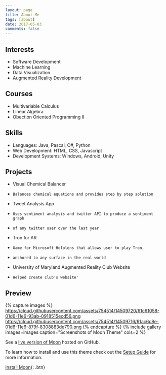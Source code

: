 ```yaml
---
layout: page
title: About Me
tags: [about]
date: 2017-05-03
comments: false
---
```

    
<center><b></b></center>

## Interests
* Software Development
* Machine Learning
* Data Visualization
* Augmented Reality Development

## Courses
* Multivariable Calculus
* Linear Algebra
* Obection Oriented Programming II

## Skills
* Languages: Java, Pascal, C#, Python
* Web Development: HTML, CSS, Javascript
* Development Systems: Windows, Android, Unity

## Projects
* Visual Chemical Balancer
*     Balances chemical equations and provides step by step solution
* Tweet Analysis App
*     Uses sentiment analysis and twitter API to produce a sentiment graph
*     of any twitter user over the last year
* Tron for AR
*     Game for Microsoft Hololens that allows user to play Tron,
*     anchored to any surface in the real world
* University of Maryland Augmented Reality Club Website
*     Helped create club's website'



## Preview

{% capture images %}
    https://cloud.githubusercontent.com/assets/754514/14509720/61c61058-01d6-11e6-93ab-0918515ecd56.png
    https://cloud.githubusercontent.com/assets/754514/14509716/61ac6c8e-01d6-11e6-879f-8308883de790.png
{% endcapture %}
{% include gallery images=images caption="Screenshots of Moon Theme" cols=2 %}

See a [live version of Moon](http://taylantatli.github.io/Moon) hosted on GitHub.


To learn how to install and use this theme check out the [Setup Guide](http://taylantatli.me/Moon/moon-theme/) for more information.
      
[Install Moon](https://github.com/TaylanTatli/Moon){: .btn}
